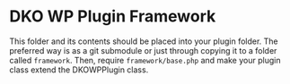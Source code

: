 DKO WP Plugin Framework
=======================

This folder and its contents should be placed into your plugin folder.
The preferred way is as a git submodule or just through copying it to a folder
called ```framework```. Then, require ```framework/base.php``` and make your
plugin class extend the DKOWPPlugin class.

